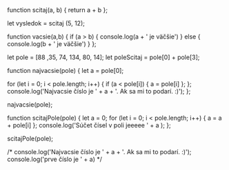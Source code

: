 function scitaj(a, b) {
	return a + b
};

let vysledok = scitaj (5, 12);


function vacsie(a,b) {
	if (a > b) {
  	console.log(a + ' je väčšie')
  } else {
  	console.log(b + ' je väčšie')
  }
};



let pole = [88 ,35, 74, 134, 80, 14];
let poleScitaj = pole[0] + pole[3];



 function najvacsie(pole) {
	let a = pole[0];

  for (let i = 0; i < pole.length; i++) {
  	if (a < pole[i]) {
    	a = pole[i]
    };
  };
	console.log('Najvacsie číslo je ' + a + '. Ak sa mi to podarí. :)'); 
};

najvacsie(pole);

 function scitajPole(pole) {
	let a = 0;
  for (let i = 0; i < pole.length; i++) {
  	a = a + pole[i]
  };
	console.log('Súčet čísel v poli jeeeee ' + a ); 
};

scitajPole(pole);

/*  console.log('Najvacsie číslo je ' + a + '. Ak sa mi to podarí. :)'); 
		  console.log('prve číslo je ' + a)	*/ 
















